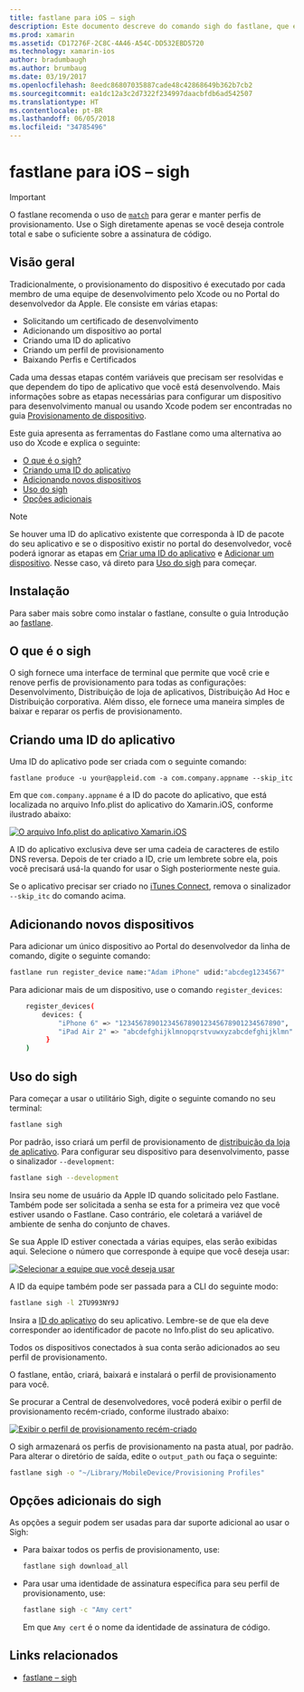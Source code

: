 ```yaml
---
title: fastlane para iOS – sigh
description: Este documento descreve do comando sigh do fastlane, que é usado para criar, renovar e reparar perfis de provisionamento para todas as configurações de build do Xamarin.iOS.
ms.prod: xamarin
ms.assetid: CD17276F-2C8C-4A46-A54C-DD532EBD5720
ms.technology: xamarin-ios
author: bradumbaugh
ms.author: brumbaug
ms.date: 03/19/2017
ms.openlocfilehash: 8eedc86807035887cade48c42868649b362b7cb2
ms.sourcegitcommit: ea1dc12a3c2d7322f234997daacbfdb6ad542507
ms.translationtype: HT
ms.contentlocale: pt-BR
ms.lasthandoff: 06/05/2018
ms.locfileid: "34785496"
---
```

# <a name="fastlane-for-ios--sigh"></a>fastlane para iOS – sigh

> [!IMPORTANT]
> O fastlane recomenda o uso de [`match`](~/ios/deploy-test/provisioning/fastlane/match.md) para gerar e manter perfis de provisionamento. Use o Sigh diretamente apenas se você deseja controle total e sabe o suficiente sobre a assinatura de código.

## <a name="overview"></a>Visão geral

Tradicionalmente, o provisionamento do dispositivo é executado por cada membro de uma equipe de desenvolvimento pelo Xcode ou no Portal do desenvolvedor da Apple. Ele consiste em várias etapas:

- Solicitando um certificado de desenvolvimento
- Adicionando um dispositivo ao portal
- Criando uma ID do aplicativo
- Criando um perfil de provisionamento
- Baixando Perfis e Certificados

Cada uma dessas etapas contém variáveis que precisam ser resolvidas e que dependem do tipo de aplicativo que você está desenvolvendo. Mais informações sobre as etapas necessárias para configurar um dispositivo para desenvolvimento manual ou usando Xcode podem ser encontradas no guia [Provisionamento de dispositivo](~/ios/get-started/installation/device-provisioning/index.md).

Este guia apresenta as ferramentas do Fastlane como uma alternativa ao uso do Xcode e explica o seguinte:

- [O que é o sigh?](#whatissigh)
- [Criando uma ID do aplicativo](#appid)
- [Adicionando novos dispositivos](#newdevices)
- [Uso do sigh](#using)
- [Opções adicionais](#options)

> [!NOTE]
> Se houver uma ID do aplicativo existente que corresponda à ID de pacote do seu aplicativo e se o dispositivo existir no portal do desenvolvedor, você poderá ignorar as etapas em [Criar uma ID do aplicativo](#appid) e [Adicionar um dispositivo](#newdevices). Nesse caso, vá direto para [Uso do sigh](#using) para começar.

## <a name="installation"></a>Instalação

Para saber mais sobre como instalar o fastlane, consulte o guia Introdução ao [fastlane](~/ios/deploy-test/provisioning/fastlane/index.md#Installation).

<a name="whatissigh" />

## <a name="what-is-sigh"></a>O que é o sigh

O sigh fornece uma interface de terminal que permite que você crie e renove perfis de provisionamento para todas as configurações: Desenvolvimento, Distribuição de loja de aplicativos, Distribuição Ad Hoc e Distribuição corporativa. Além disso, ele fornece uma maneira simples de baixar e reparar os perfis de provisionamento.

<a name="appid" />

## <a name="creating-an-app-id"></a>Criando uma ID do aplicativo

Uma ID do aplicativo pode ser criada com o seguinte comando:

    fastlane produce -u your@appleid.com -a com.company.appname --skip_itc

Em que `com.company.appname` é a ID do pacote do aplicativo, que está localizada no arquivo Info.plist do aplicativo do Xamarin.iOS, conforme ilustrado abaixo:

[![](sigh-images/fastlane-image5.png "O arquivo Info.plist do aplicativo Xamarin.iOS")](sigh-images/fastlane-image5.png#lightbox)

A ID do aplicativo exclusiva deve ser uma cadeia de caracteres de estilo DNS reversa. Depois de ter criado a ID, crie um lembrete sobre ela, pois você precisará usá-la quando for usar o Sigh posteriormente neste guia.

Se o aplicativo precisar ser criado no [iTunes Connect](~/ios/deploy-test/app-distribution/app-store-distribution/itunesconnect.md), remova o sinalizador `--skip_itc` do comando acima.

<a name="newdevices" />

## <a name="adding-new-devices"></a>Adicionando novos dispositivos

Para adicionar um único dispositivo ao Portal do desenvolvedor da linha de comando, digite o seguinte comando:

```bash
fastlane run register_device name:"Adam iPhone" udid:"abcdeg1234567"
```

Para adicionar mais de um dispositivo, use o comando `register_devices`:

```bash
    register_devices(
        devices: {
            "iPhone 6" => "1234567890123456789012345678901234567890",
            "iPad Air 2" => "abcdefghijklmnopqrstvuwxyzabcdefghijklmn"
         }
    )
```

<a name="using" />

## <a name="using-sigh"></a>Uso do sigh

Para começar a usar o utilitário Sigh, digite o seguinte comando no seu terminal:

```bash
fastlane sigh
```

Por padrão, isso criará um perfil de provisionamento de [distribuição da loja de aplicativo](~/ios/deploy-test/app-distribution/app-store-distribution/index.md). Para configurar seu dispositivo para desenvolvimento, passe o sinalizador `--development`:

```bash
fastlane sigh --development
```

Insira seu nome de usuário da Apple ID quando solicitado pelo Fastlane. Também pode ser solicitada a senha se esta for a primeira vez que você estiver usando o Fastlane. Caso contrário, ele coletará a variável de ambiente de senha do conjunto de chaves.

Se sua Apple ID estiver conectada a várias equipes, elas serão exibidas aqui. Selecione o número que corresponde à equipe que você deseja usar:

[![](sigh-images/fastlane-image2.png "Selecionar a equipe que você deseja usar")](sigh-images/fastlane-image2.png#lightbox)

A ID da equipe também pode ser passada para a CLI do seguinte modo:

```bash
fastlane sigh -l 2TU993NY9J
```

Insira a [ID do aplicativo](#appid) do seu aplicativo. Lembre-se de que ela deve corresponder ao identificador de pacote no Info.plist do seu aplicativo.

Todos os dispositivos conectados à sua conta serão adicionados ao seu perfil de provisionamento.

O fastlane, então, criará, baixará e instalará o perfil de provisionamento para você.

Se procurar a Central de desenvolvedores, você poderá exibir o perfil de provisionamento recém-criado, conforme ilustrado abaixo:

[![](sigh-images/fastlane-image10.png "Exibir o perfil de provisionamento recém-criado")](sigh-images/fastlane-image10.png#lightbox)

O sigh armazenará os perfis de provisionamento na pasta atual, por padrão. Para alterar o diretório de saída, edite o `output_path` ou faça o seguinte:

```bash
fastlane sigh -o "~/Library/MobileDevice/Provisioning Profiles"
```

<a name="options" />

## <a name="sigh-additional-options"></a>Opções adicionais do sigh

As opções a seguir podem ser usadas para dar suporte adicional ao usar o Sigh:

- Para baixar todos os perfis de provisionamento, use:

    ```bash
    fastlane sigh download_all
    ```

- Para usar uma identidade de assinatura específica para seu perfil de provisionamento, use:

    ```bash
    fastlane sigh -c "Amy cert"
    ```
    
    Em que `Amy cert` é o nome da identidade de assinatura de código.


## <a name="related-links"></a>Links relacionados

- [fastlane – sigh](https://github.com/fastlane/fastlane/tree/master/sigh#readme)
